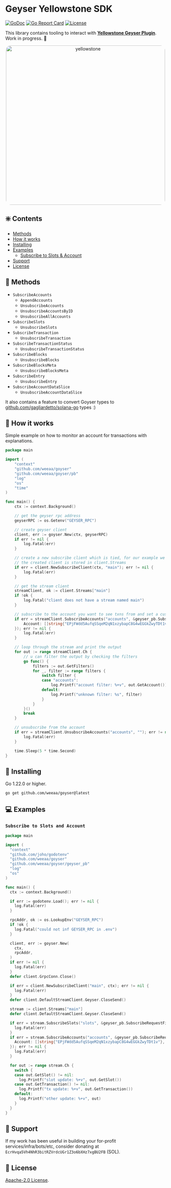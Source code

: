 # Geyser Yellowstone SDK
[![GoDoc](https://pkg.go.dev/badge/github.com/weeaa/goyser?status.svg)](https://pkg.go.dev/github.com/weeaa/goyser?tab=doc)
[![Go Report Card](https://goreportcard.com/badge/github.com/weeaa/goyser)](https://goreportcard.com/report/github.com/weeaa/goyser)
[![License](https://img.shields.io/badge/license-Apache_2.0-crimson)](https://opensource.org/license/apache-2-0)


This library contains tooling to interact with **[Yellowstone Geyser Plugin](https://docs.solanalabs.com/validator/geyser)**. Work in progress. 👷

<div align="center">
  <img src="https://github.com/weeaa/goyser/assets/108926252/601185b7-3f50-4542-ae94-16488a651467" alt="yellowstone" width="500" style="border-radius: 15px;"/>
</div>

## ❇️ Contents
- [Methods](#-methods)
- [How it works](#-how-it-works)
- [Installing](#-installing)
- [Examples](#-examples)
  - [Subscribe to Slots & Account](#subscribe-to-slots-and-account)
- [Support](#-support)
- [License](#-license)

## 📡 Methods
- `SubscribeAccounts`
  - `AppendAccounts`
  - `UnsubscribeAccounts`
  - `UnsubscribeAccountsByID`
  - `UnsubscribeAllAccounts`
- `SubscribeSlots`
  - `UnsubscribeSlots`
- `SubscribeTransaction`
  - `UnsubscribeTransaction`
- `SubscribeTransactionStatus`
  - `UnsubscribeTransactionStatus`
- `SubscribeBlocks`
  - `UnsubscribeBlocks`
- `SubscribeBlocksMeta`
  - `UnsubscribeBlocksMeta`
- `SubscribeEntry`
  - `UnsubscribeEntry`
- `SubscribeAccountDataSlice`
  - `UnsubscribeAccountDataSlice`

It also contains a feature to convert Goyser types to [github.com/gagliardetto/solana-go](https://github.com/gagliardetto/solana-go) types :)

## 🧠 How it works
Simple example on how to monitor an account for transactions with explanations.
```go
package main

import (
	"context"
	"github.com/weeaa/goyser"
	"github.com/weeaa/goyser/pb"
	"log"
	"os"
	"time"
)

func main() {
	ctx := context.Background()

	// get the geyser rpc address
	geyserRPC := os.Getenv("GEYSER_RPC")

	// create geyser client
	client, err := goyser.New(ctx, geyserRPC)
	if err != nil {
		log.Fatal(err)
	}

	// create a new subscribe client which is tied, for our example we will name it main
	// the created client is stored in client.Streams
	if err = client.NewSubscribeClient(ctx, "main"); err != nil {
		log.Fatal(err)
	}

	// get the stream client
	streamClient, ok := client.Streams["main"]
	if !ok {
		log.Fatal("client does not have a stream named main")
	}

	// subscribe to the account you want to see txns from and set a custom filter name to filter them out later
	if err = streamClient.SubscribeAccounts("accounts", &geyser_pb.SubscribeRequestFilterAccounts{
		Account: []string{"EPjFWdd5AufqSSqeM2qN1xzybapC8G4wEGGkZwyTDt1v"},
	}); err != nil {
		log.Fatal(err)
	}

	// loop through the stream and print the output
	for out := range streamClient.Ch {
		// u can filter the output by checking the filters
		go func() {
			filters := out.GetFilters()
			for _, filter := range filters {
				switch filter {
				case "accounts":
					log.Printf("account filter: %+v", out.GetAccount())
				default:
					log.Printf("unknown filter: %s", filter)
				}
			}
		}()
		break
	}

	// unsubscribe from the account
	if err = streamClient.UnsubscribeAccounts("accounts", ""); err != nil {
		log.Fatal(err)
	}

	time.Sleep(5 * time.Second)
}
```


## 💾 Installing

Go 1.22.0 or higher.
```shell
go get github.com/weeaa/goyser@latest
```

## 💻 Examples

### `Subscribe to Slots and Account`
```go
package main

import (
  "context"
  "github.com/joho/godotenv"
  "github.com/weeaa/goyser"
  "github.com/weeaa/goyser/geyser_pb"
  "log"
  "os"
)

func main() {
  ctx := context.Background()

  if err := godotenv.Load(); err != nil {
    log.Fatal(err)
  }

  rpcAddr, ok := os.LookupEnv("GEYSER_RPC")
  if !ok {
    log.Fatal("could not inf GEYSER_RPC in .env")
  }

  client, err := goyser.New(
    ctx,
    rpcAddr,
  )
  if err != nil {
    log.Fatal(err)
  }
  defer client.GrpcConn.Close()

  if err = client.NewSubscribeClient("main", ctx); err != nil {
    log.Fatal(err)
  }
  defer client.DefaultStreamClient.Geyser.CloseSend()

  stream := client.Streams["main"]
  defer client.DefaultStreamClient.Geyser.CloseSend()

  if err = stream.SubscribeSlots("slots", &geyser_pb.SubscribeRequestFilterSlots{}); err != nil {
    log.Fatal(err)
  }
  if err = stream.SubscribeAccounts("accounts", &geyser_pb.SubscribeRequestFilterAccounts{
    Account: []string{"EPjFWdd5AufqSSqeM2qN1xzybapC8G4wEGGkZwyTDt1v"},
  }); err != nil {
    log.Fatal(err)
  }

  for out := range stream.Ch {
    switch {
    case out.GetSlot() != nil:
      log.Printf("slot update: %+v", out.GetSlot())
    case out.GetTransaction() != nil:
      log.Printf("tx update: %+v", out.GetTransaction())
    default:
      log.Printf("other update: %+v", out)
    }
  }
}
```

## 🛟 Support
If my work has been useful in building your for-profit services/infra/bots/etc, consider donating at
`EcrHvqa5Vh4NhR3bitRZVrdcUGr1Z3o6bXHz7xgBU2FB` (SOL).

## 📃 License

[Apache-2.0 License](https://github.com/weeaa/jito-go/blob/main/LICENSE).
